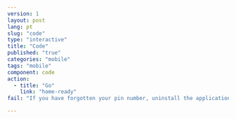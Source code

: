 ```yaml
---
version: 1
layout: post
lang: pt
slug: "code"
type: "interactive"
title: "Code"
published: "true"
categories: "mobile"
tags: "mobile"
component: code
action: 
  - title: "Go"
    link: "home-ready"
fail: "If you have forgotten your pin number, uninstall the application from your phone settings and then reinstall it."

---
```


